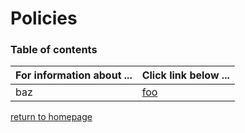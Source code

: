# Policies


### Table of contents
| **For information about ...** | **Click link below ...** |
|:---------------------|:-----------------------|
| baz | [foo](practice.md) |
[return to homepage](README.md)